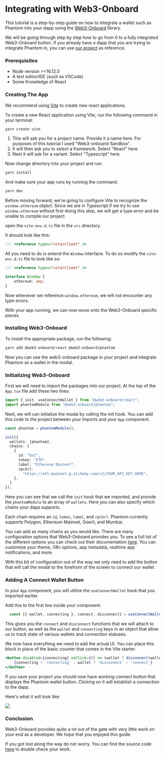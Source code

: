 # Integrating with Web3-Onboard

This tutorial is a step-by-step guide on how to integrate a wallet such as Phantom into your dapp using the [Web3-Onboard](https://onboard.blocknative.com/) library.

We will be going through step by step how to go from 0 to a fully integrated Web3-Onboard button. If you already have a dapp that you are trying to integrate Phantom in, you can use [our project](https://github.com/phantom-labs/Web3-Onboard-Integration.git) as reference.

### Prerequisites

* Node version >=16.12.0
* A text editor/IDE (such as VSCode)
* Some Knowledge of React

### Creating The App

We recommend using [Vite](https://vitejs.dev/) to create new react applications.

To create a new React application using Vite, run the following command in your terminal:

```sh
yarn create vite
```

1. This will ask you for a project name. Provide it a name here. For purposes of this tutorial I used "Web3-onboard-Sandbox".
2. It will then ask you to select a framework. Select "React" here.
3. Next it will ask for a variant. Select "Typescript" here.

Now change directory into your project and run:

```bash
yarn install
```

And make sure your app runs by running the command:

```bash
yarn dev
```

Before moving forward, we're going to configure Vite to recognize the `window.ethereum` object. Since we are in Typescript if we try to use `window.ethereum` without first doing this step, we will get a type error and be unable to compile our project.

open the `vite-env.d.ts` file in the `src` directory.

It should look like this:

```typescript
/// <reference types="vite/client" />
```

All you need to do is extend the `Window` interface. To do so modify the `vite-env.d.ts` file to look like so:

```typescript
/// <reference types="vite/client" />

interface Window {
    ethereum: any;
}
```

Now whenever we reference `window.ethereum`, we will not encounter any type errors.

With your app running, we can now move onto the Web3-Onboard specific pieces.

### Installing Web3-Onboard

To install the appropriate package, run the following:

```bash
yarn add @web3-onboard/react @web3-onboard/phantom
```

Now you can use the web3-onboard package in your project and integrate Phantom as a wallet in the modal.

### Initializing Web3-Onboard

First we will need to import the packages into our project. At the top of the `App.tsx` file add these two lines:

```typescript
import { init, useConnectWallet } from "@web3-onboard/react";
import phantomModule from "@web3-onboard/phantom";
```

Next, we will can initialize the modal by calling the init hook. You can add this code to the project between your imports and your `App` component.

```typescript
const phantom = phantomModule();

init({
  wallets: [phantom],
  chains: [
    {
      id: "0x1",
      token: "ETH",
      label: "Ethereum Mainnet",
      rpcUrl:
        "https://eth-mainnet.g.alchemy.com/v2/YOUR_API_KEY_HERE",
    },
  ]
});
```

Here you can see that we call the `init` hook that we imported, and provide the `phantomModule` to an array of `wallets`. Here you can also specify which chains your dapp supports.

Each chain requires an `id`, `token`, `label`, and `rpcUrl`.  Phantom currently supports Polygon, Ethereum Mainnet, Goerli, and Mumbai.

You can add as many chains as you would like. There are many configuration options that Web3-Onboard provides you. To see a full list of the different options you can check out their documentation [here](https://onboard.blocknative.com/docs/modules/core#quick-start). You can customize your theme, i18n options, app metadata, realtime app notifications, and more.

With this bit of configuration out of the way we only need to add the button that will call the modal to the forefront of the screen to connect our wallet.

### Adding A Connect Wallet Button

In your `App` component, you will utilize the `useConnectWallet` hook that you imported earlier.

Add this to the first line inside your component:

```typescript
  const [{ wallet, connecting }, connect, disconnect] = useConnectWallet();
```

This gives you the `connect` and `disconnect` functions that we will attach to our button, as well as the `wallet` and `connecting` keys in an object that allow us to track state of various wallets and connection statuses.

We now have everything we need to add the actual UI. You can place this block in place of the basic counter that comes in the Vite starter.

```jsx
<button disabled={connecting} onClick={() => (wallet ? disconnect(wallet) : connect())}>
    {connecting ? 'connecting' : wallet ? 'disconnect' : 'connect'}
</button>
```

If you save your project you should now have working connect button that displays the Phantom wallet button. Clicking on it will establish a connection to the dapp.

Here's what it will look like:

<img src="../../.gitbook/assets/Screen Shot 2023-03-10 at 1.23.44 PM.png" alt="" data-size="original">![](<../../.gitbook/assets/Screen Shot 2023-03-10 at 1.23.46 PM.png>)

### Conclusion

Web3-Onboard provides quite a lot out of the gate with very little work on your end as a developer. We hope that you enjoyed this guide.

If you got lost along the way do not worry. You can find the source code [here](https://github.com/phantom-labs/Web3-Onboard-Integration.git) to double check your work.
